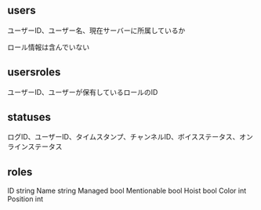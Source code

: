 ## users
ユーザーID、ユーザー名、現在サーバーに所属しているか

ロール情報は含んでいない

## usersroles
ユーザーID、ユーザーが保有しているロールのID

## statuses
ログID、ユーザーID、タイムスタンプ、チャンネルID、ボイスステータス、オンラインステータス

## roles
ID string 
Name string 
Managed bool
Mentionable bool
Hoist bool 
Color int 
Position int 